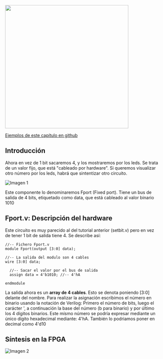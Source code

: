 <img src="https://github.com/Obijuan/open-fpga-verilog-tutorial/raw/master/tutorial/T02-Fport/images/Fport-iCEstick-1.png" width="400" align="center">

[Ejemplos de este capítulo en github](https://github.com/Obijuan/open-fpga-verilog-tutorial/tree/master/tutorial/T02-Fport)

## Introducción

Ahora en vez de 1 bit sacaremos 4, y los mostraremos por los leds. Se trata de un valor fijo, que está "cableado por hardware". Si queremos visualizar otro número por los leds, habrá que sintentizar otro circuito.

![Imagen 1](https://github.com/Obijuan/open-fpga-verilog-tutorial/raw/master/tutorial/T02-Fport/images/Fport-1.png)

Este componente lo denominaremos Fport (Fixed port). Tiene un bus de salida de 4 bits, etiquetado como data, que está cableado al valor binario 1010

## Fport.v: Descripción del hardware

Este circuito es muy parecido al del tutorial anterior (setbit.v) pero en vez de tener 1 bit de salida tiene 4. Se describe así:

    //-- Fichero Fport.v
    module Fport(output [3:0] data);
    
    //-- La salida del modulo son 4 cables
    wire [3:0] data;
    
      //-- Sacar el valor por el bus de salida
      assign data = 4'b1010; //-- 4'hA
    
    endmodule

La salida ahora es un **array de 4 cables**. Esto se denota poniendo [3:0] delante del nombre. Para realizar la asignación escribimos el número en binario usando la notación de Verilog: Primero el número de bits, luego el carácter ', a continuación la base del número (b para binario) y por último los 4 dígitos binarios.  Este mísmo número se podría expresar mediante un único dígito hexadecimal mediante:  4'hA. También lo podriamos poner en decimal como 4'd10

## Síntesis en la FPGA

![Imagen 2](https://github.com/Obijuan/open-fpga-verilog-tutorial/raw/master/tutorial/T02-Fport/images/Fport-2.png)

